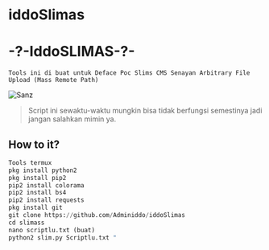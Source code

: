 # iddoSlimas

# -?-IddoSLIMAS-?-
```
Tools ini di buat untuk Deface Poc Slims CMS Senayan Arbitrary File Upload (Mass Remote Path)
```
![Sanz](https://a.top4top.io/p_2263hgix60.png)
> Script ini sewaktu-waktu mungkin bisa tidak berfungsi semestinya jadi jangan salahkan mimin ya.
## How to it?
```python
Tools termux
pkg install python2
pkg install pip2
pip2 install colorama
pip2 install bs4
pip2 install requests
pkg install git
git clone https://github.com/Adminiddo/iddoSlimas
cd slimass
nano scriptlu.txt (buat)
python2 slim.py Scriptlu.txt "
```
## 
<br>



